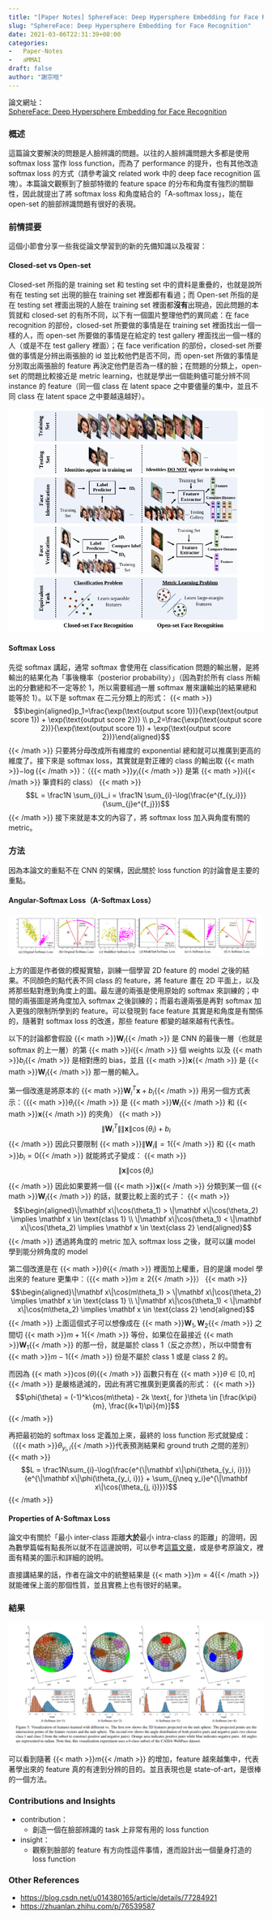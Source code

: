 ```yaml
---
title: "[Paper Notes] SphereFace: Deep Hypersphere Embedding for Face Recognition"
slug: "SphereFace: Deep Hypersphere Embedding for Face Recognition"
date: 2021-03-06T22:31:39+08:00
categories:
-   Paper-Notes
-   aMMAI
draft: false
author: "謝宗晅"
---
```


論文網址：\
[SphereFace: Deep Hypersphere Embedding for Face Recognition](https://arxiv.org/abs/1704.08063)

### 概述

這篇論文要解決的問題是人臉辨識的問題。以往的人臉辨識問題大多都是使用 softmax loss 當作 loss function，而為了 performance 的提升，也有其他改造 softmax loss 的方式（請參考論文 related work 中的 deep face recognition 區塊）。本篇論文觀察到了臉部特徵的 feature space 的分布和角度有強烈的關聯性，因此就提出了將 softmax loss 和角度結合的「A-softmax loss」，能在 open-set 的臉部辨識問題有很好的表現。

### 前情提要

這個小節會分享一些我從論文學習到的新的先備知識以及複習：

#### Closed-set vs Open-set

Closed-set 所指的是 training set 和 testing set 中的資料是重疊的，也就是說所有在 testing set 出現的臉在 training set 裡面都有看過；而 Open-set 所指的是在 testing set 裡面出現的人臉在 training set 裡面都**沒有**出現過，因此問題的本質就和 closed-set 的有所不同，以下有一個圖片整理他們的異同處：在 face recognition 的部份，closed-set 所要做的事情是在 training set 裡面找出一個一樣的人，而 open-set 所要做的事情是在給定的 test gallery 裡面找出一個一樣的人（或是不在 test gallery 裡面）；在 face verification 的部份，closed-set 所要做的事情是分辨出兩張臉的 id 並比較他們是否不同，而 open-set 所做的事情是分別取出兩張臉的 feature 再決定他們是否為一樣的臉；在問題的分類上，open-set 的問題比較接近是 metric learning，也就是學出一個能夠儘可能分辨不同 instance 的 feature（同一個 class 在 latent space 之中要儘量的集中，並且不同 class 在 latent space 之中要越遠越好）。

![close-set 和 open-set 的比較（來源：原論文）](fig1.png)

#### Softmax Loss

先從 softmax 講起，通常 softmax 會使用在 classification 問題的輸出層，是將輸出的結果化為「事後機率（posterior probability）」（因為對於所有 class 所輸出的分數總和不一定等於 1，所以需要經過一層 softmax 層來讓輸出的結果總和能等於 1）。以下是 softmax 在二元分類上的形式：
{{< math >}}$$\begin{aligned}p_1=\frac{\exp(\text{output score 1})}{\exp(\text{output score 1}) + \exp(\text{output score 2})} \\
p_2=\frac{\exp(\text{output score 2})}{\exp(\text{output score 1}) + \exp(\text{output score 2})}\end{aligned}$${{< /math >}}
只要將分母改成所有維度的 exponential 總和就可以推廣到更高的維度了。接下來是 softmax loss，其實就是對正確的 class 的輸出取 {{< math >}}$-\log${{< /math >}}：（{{< math >}}$y_i${{< /math >}} 是第 {{< math >}}$i${{< /math >}} 筆資料的 class）
{{< math >}}$$L = \frac1N \sum_{i}L_i = \frac1N \sum_{i}-\log(\frac{e^{f_{y_i}}}{\sum_{j}e^{f_j}})$${{< /math >}}
接下來就是本文的內容了，將 softmax loss 加入與角度有關的 metric。

### 方法

因為本論文的重點不在 CNN 的架構，因此關於 loss function 的討論會是主要的重點。

#### Angular-Softmax Loss（A-Softmax Loss）

![softmax 的改進（來源：原論文）](fig2.png)

上方的圖是作者做的模擬實驗，訓練一個學習 2D feature 的 model 之後的結果。不同顏色的點代表不同 class 的 feature，將 feature 畫在 2D 平面上，以及將那些點對應到角度上的圖。最左邊的兩張是使用原始的 softmax 來訓練的；中間的兩張圖是將角度加入 softmax 之後訓練的；而最右邊兩張是再對 softmax 加入更強的限制所學到的 feature。可以發現到 face feature 其實是和角度是有關係的，隨著對 softmax loss 的改進，那些 feature 都變的越來越有代表性。

以下的討論都會假設 {{< math >}}$\mathbf W_i${{< /math >}} 是 CNN 的最後一層（也就是 softmax 的上一層）的第 {{< math >}}$i${{< /math >}} 個 weights 以及 {{< math >}}$b_i${{< /math >}} 是相對應的 bias，並且 {{< math >}}$\mathbf x${{< /math >}} 是 {{< math >}}$\mathbf W_i${{< /math >}} 那一層的輸入。

第一個改進是將原本的 {{< math >}}$\mathbf W_i^T\mathbf x + b_i${{< /math >}} 用另一個方式表示：（{{< math >}}$\theta_i${{< /math >}} 是 {{< math >}}$\mathbf W_i${{< /math >}} 和 {{< math >}}$\mathbf x${{< /math >}} 的夾角）
{{< math >}}$$\|\mathbf W_i^T\|\|\mathbf x\|\cos (\theta_i) + b_i$${{< /math >}}
因此只要限制 {{< math >}}$\|\mathbf W_i\| = 1${{< /math >}} 和 {{< math >}}$b_i = 0${{< /math >}} 就能將式子變成：
{{< math >}}$$\|\mathbf x\|\cos(\theta_i)$${{< /math >}}
因此如果要將一個 {{< math >}}$\mathbf x${{< /math >}} 分類到某一個 {{< math >}}$\mathbf W_i${{< /math >}} 的話，就要比較上面的式子：
{{< math >}}$$\begin{aligned}\|\mathbf x\|\cos(\theta_1) > \|\mathbf x\|\cos(\theta_2) \implies \mathbf x \in \text{class 1} \\ \|\mathbf x\|\cos(\theta_1) < \|\mathbf x\|\cos(\theta_2) \implies \mathbf x \in \text{class 2} \end{aligned}$${{< /math >}}
透過將角度的 metric 加入 softmax loss 之後，就可以讓 model 學到能分辨角度的 model

第二個改進是在 {{< math >}}$\theta${{< /math >}} 裡面加上權重，目的是讓 model 學出來的 feature 更集中：（{{< math >}}$m \geq 2${{< /math >}}）
{{< math >}}$$\begin{aligned}\|\mathbf x\|\cos(m\theta_1) > \|\mathbf x\|\cos(\theta_2) \implies \mathbf x \in \text{class 1} \\ \|\mathbf x\|\cos(\theta_1) < \|\mathbf x\|\cos(m\theta_2) \implies \mathbf x \in \text{class 2} \end{aligned}$${{< /math >}}
上面這個式子可以想像成在 {{< math >}}$\mathbf W_1, \mathbf W_2${{< /math >}} 之間切 {{< math >}}$m+1${{< /math >}} 等份，如果位在最接近 {{< math >}}$\mathbf W_1${{< /math >}} 的那一份，就是屬於 class 1（反之亦然），所以中間會有 {{< math >}}$m-1${{< /math >}} 份是不屬於 class 1 或是 class 2 的。

而因為 {{< math >}}$\cos(\theta)${{< /math >}} 函數只有在 {{< math >}}$\theta \in [0,\pi]${{< /math >}} 是嚴格遞減的，因此有將它推廣到更廣義的形式：
{{< math >}}$$\phi(\theta) = (-1)^k\cos(m\theta) - 2k \text{, for }\theta \in [\frac{k\pi}{m}, \frac{(k+1)\pi}{m}]$${{< /math >}}

再把最初始的 softmax loss 定義加上來，最終的 loss function 形式就變成：（{{< math >}}$\theta_{y_i, i}${{< /math >}}代表預測結果和 ground truth 之間的差別）
{{< math >}}$$L = \frac1N\sum_{i}-\log(\frac{e^{\|\mathbf x\|\phi(\theta_{y_i, i})}}{e^{\|\mathbf x\|\phi(\theta_{y_i, i})} + \sum_{j\neq y_i}e^{\|\mathbf x\|\cos(\theta_{j, i})}})$${{< /math >}}

#### Properties of A-Softmax Loss

論文中有關於「最小 inter-class 距離**大於**最小 intra-class 的距離」的證明，因為數學篇幅有點長所以就不在這邊說明，可以參考[這篇文章](https://zhuanlan.zhihu.com/p/76539587)，或是參考原論文，裡面有精美的圖示和詳細的說明。

直接講結果的話，作者在論文中的統整結果是 {{< math >}}$m=4${{< /math >}} 就能確保上面的那個性質，並且實務上也有很好的結果。

### 結果

![不同 m 訓練出的 feature（來源：原論文）](fig3.png)

可以看到隨著 {{< math >}}$m${{< /math >}} 的增加，feature 越來越集中，代表著學出來的 feature 真的有達到分辨的目的。並且表現也是 state-of-art，是很棒的一個方法。

### Contributions and Insights

* contribution：
    * 創造一個在臉部辨識的 task 上非常有用的 loss function
* insight：
    * 觀察到臉部的 feature 有方向性這件事情，進而設計出一個量身打造的 loss function

### Other References

* https://blog.csdn.net/u014380165/article/details/77284921
* https://zhuanlan.zhihu.com/p/76539587
